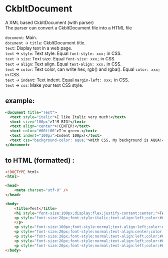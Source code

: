 # CkbltDocument

A XML based CkbltDocument (with parser)  
The parser can convert a CkbltDocument file into a HTML file

`document`: Main.  
`document` -> `title`: CkbltDocument title.  
`text`: Display text in a web page.  
`text` -> `style`: Text style. Equal `font-style: xxx;` in CSS.  
`text` -> `size`: Text size. Equal `font-size: xxx;` in CSS.  
`text` -> `align`: Text align. Equal `text-align: xxx;` in CSS.  
`text` -> `color`: Text color, can write hex, rgb() and rgba(). Equal `color: xxx;` in CSS.  
`text` -> `indent`: Text indent. Equal `margin-left: xxx;` in CSS.  
`text` -> `css`: Make your text CSS style.

## example:
```xml
<document title="Test">
  <text style="italic">I like Italic very much!</text>
  <text size="100px">I'M BIG!</text>
  <text align="center">!CENTER!</text>
  <text color="#00ff00">I'm green.</text>
  <text indent="100px">Indent 100px!</text>
  <text css="background-color: aqua;">With CSS, My background is AQUA!</text>
</document>
```
## to HTML (formatted) :
```html
<!DOCTYPE html>
<html>

<head>
    <meta charset="utf-8" />
</head>

<body>
    <title>Test</title>
    <h1 style="font-size:100px;display:flex;justify-content:center;">Test</h1>
    <p style="font-size:20px;font-style:italic;text-align:left;color:#000000;margin-left:0px;;">I like Italic very much!
    </p>
    <p style="font-size:100px;font-style:normal;text-align:left;color:#000000;margin-left:0px;;">I'M BIG!</p>
    <p style="font-size:20px;font-style:normal;text-align:center;color:#000000;margin-left:0px;;">!CENTER!</p>
    <p style="font-size:20px;font-style:normal;text-align:left;color:#00ff00;margin-left:0px;;">I'm green.</p>
    <p style="font-size:20px;font-style:normal;text-align:left;color:#000000;margin-left:100px;;">Indent 100px!</p>
    <p style="font-size:20px;font-style:normal;text-align:left;color:#000000;margin-left:0px;background-color: aqua;;">With CSS, My background is AQUA!</p>
</body>

```

